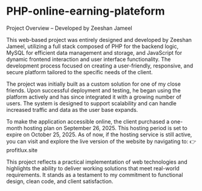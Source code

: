 # PHP-online-earning-plateform
Project Overview – Developed by Zeeshan Jameel

This web-based project was entirely designed and developed by Zeeshan Jameel, utilizing a full stack composed of PHP for the backend logic, MySQL for efficient data management and storage, and JavaScript for dynamic frontend interaction and user interface functionality. The development process focused on creating a user-friendly, responsive, and secure platform tailored to the specific needs of the client.

The project was initially built as a custom solution for one of my close friends. Upon successful deployment and testing, he began using the platform actively and has since integrated it with a growing number of users. The system is designed to support scalability and can handle increased traffic and data as the user base expands.

To make the application accessible online, the client purchased a one-month hosting plan on September 26, 2025. This hosting period is set to expire on October 25, 2025. As of now, if the hosting service is still active, you can visit and explore the live version of the website by navigating to:
👉 profitlux.site

This project reflects a practical implementation of web technologies and highlights the ability to deliver working solutions that meet real-world requirements. It stands as a testament to my commitment to functional design, clean code, and client satisfaction.
